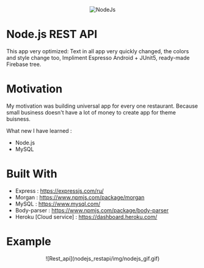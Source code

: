 <div style="text-align:center;">
  <img src="http://ilyafedoseev.ru/img/nodejs2.png" alt="NodeJs" />
</div>

# Node.js REST API
This app very optimized: Text in all app very quickly changed, the colors and style change too, Impliment Espresso Android + JUnit5, ready-made Firebase tree.

# Motivation
My motivation was building universal app for every one restaurant. Because small business doesn't have a lot of money to create app for theme buisness.

What new I have learned :
* Node.js
* MySQL

# Built With
* Express : https://expressjs.com/ru/
* Morgan : https://www.npmjs.com/package/morgan
* MySQL : https://www.mysql.com/
* Body-parser : https://www.npmjs.com/package/body-parser
* Heroku [Cloud service] : https://dashboard.heroku.com/

# Example
<div style="text-align:center;">
  ![Rest_api](nodejs_restapi/img/nodejs_gif.gif)
</div>
